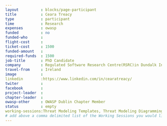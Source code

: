 ```yaml
---
layout          : blocks/page-participant
title           : Ceara Treacy
type            : participant
time            : Research
expenses        : owasp
funded          : no
funded-who      :
flight-cost     :
ticket-cost     : 1500
funded-amount   :
required-funds  : 1500
job-title       : PhD Candidate
company         : Regulated Software Research Centre(RSRC)in Dundalk Institute of Technology 
travel-from     : Ireland
image           :
linkedin        :https://www.linkedin.com/in/cearatreacy/
twiter          :
facebook        :
project-leader  :
chapter-leader  :
owasp-other     : OWASP Dublin Chapter Member
status          : empty
working-sessions:Threat Modeling Templates, Threat Modeling Diagramming, Threat modeling Schema, Threat Modeling Cheat Sheet, Threat Modeling IoT Devices
# add above a comma delimited list of the Working Sessions you would like to attend (use the session's title)
---
```


<!-- put more details about participant here -->
